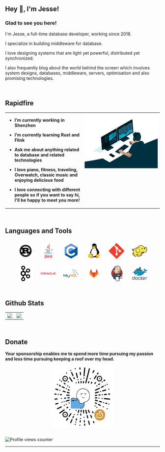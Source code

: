 ## Hey 👋, I'm Jesse!  

### Glad to see you here!  
I'm Jesse, a full-time database developer, working since 2018.

I specialize in building middleware for database. 

I love designing systems that are light yet powerful, distributed yet synchronized. 

I also frequently blog about the world behind the screen which involves system designs, databases, middleware, servers, optimisation and also promising technologies.  
  
<br/>  

## Rapidfire  
<table><tr><td valign="top" width="50%">

- **I’m currently working in Shenzhen** <!--Institute of Computing Sciences**-->  
  

- **I’m currently learning Rust and Flink**  
  

- **Ask me about anything related to database and related technologies**  
  
  
- **I love piano, fitness, traveling, Overwatch, classic music and enjoying delicious food**  


- **I love connecting with different people so if you want to say hi, I'll be happy to meet you more!**  
  

</td><td valign="top" width="50%">

<div align="center">
<img src="https://github.com/JesseAtSZ/JesseAtSZ.github.io/blob/main/img/site/code.gif?raw=true" align="center" style="width: 100%" />
</div>  


</td></tr></table>  

<br/>  


## Languages and Tools  
<div align="center">  
<img style="margin: 10px" src="https://raw.githubusercontent.com/JesseAtSZ/JesseAtSZ.github.io/725b02bcb21d7592f21c1d03f8789324adb1438f/img/icon/rust-plain.svg" alt="Rust" height="50" />  
<img style="margin: 10px" src="https://raw.githubusercontent.com/JesseAtSZ/JesseAtSZ.github.io/725b02bcb21d7592f21c1d03f8789324adb1438f/img/icon/java-original-wordmark.svg" alt="Java" height="50" />  
<img style="margin: 10px" src="https://raw.githubusercontent.com/JesseAtSZ/JesseAtSZ.github.io/725b02bcb21d7592f21c1d03f8789324adb1438f/img/icon/c-original.svg" alt="C" height="50" />  
<img style="margin: 10px" src="https://raw.githubusercontent.com/JesseAtSZ/JesseAtSZ.github.io/725b02bcb21d7592f21c1d03f8789324adb1438f/img/icon/linux-original.svg" alt="Linux" height="50" />  
<img style="margin: 10px" src="https://raw.githubusercontent.com/JesseAtSZ/JesseAtSZ.github.io/725b02bcb21d7592f21c1d03f8789324adb1438f/img/icon/git-scm-icon.svg" alt="Git" height="50" />  
<img style="margin: 10px" src="https://raw.githubusercontent.com/JesseAtSZ/JesseAtSZ.github.io/725b02bcb21d7592f21c1d03f8789324adb1438f/img/icon/apache_hadoop-icon.svg" alt="Hadoop" height="50" />  
<img style="margin: 10px" src="https://raw.githubusercontent.com/JesseAtSZ/JesseAtSZ.github.io/725b02bcb21d7592f21c1d03f8789324adb1438f/img/icon/apache_kafka-icon.svg" alt="Kafka" height="50" />  
<img style="margin: 10px" src="https://raw.githubusercontent.com/JesseAtSZ/JesseAtSZ.github.io/725b02bcb21d7592f21c1d03f8789324adb1438f/img/icon/oracle-original.svg" alt="Oracle" height="50" />  
<img style="margin: 10px" src="https://raw.githubusercontent.com/JesseAtSZ/JesseAtSZ.github.io/725b02bcb21d7592f21c1d03f8789324adb1438f/img/icon/mysql-original-wordmark.svg" alt="MySQL" height="50" />  
<img style="margin: 10px" src="https://raw.githubusercontent.com/JesseAtSZ/JesseAtSZ.github.io/725b02bcb21d7592f21c1d03f8789324adb1438f/img/icon/gitlab.svg" alt="GitLab" height="50" />  
<img style="margin: 10px" src="https://raw.githubusercontent.com/JesseAtSZ/JesseAtSZ.github.io/725b02bcb21d7592f21c1d03f8789324adb1438f/img/icon/jenkins-icon.svg" alt="Jenkins" height="50" />  
<img style="margin: 10px" src="https://raw.githubusercontent.com/JesseAtSZ/JesseAtSZ.github.io/725b02bcb21d7592f21c1d03f8789324adb1438f/img/icon/docker-original-wordmark.svg" alt="Docker" height="50" />  
</div>  

<br/>  


## Github Stats  
<table><tr><td valign="top" width="50%">

<img src="https://github-readme-stats.vercel.app/api?username=JesseAtSZ&show_icons=true&count_private=true&hide_border=true&include_all_commits=true" align="left" style="width: 100%" />

</td><td valign="top" width="50%">

<img src="https://github-readme-stats.vercel.app/api/top-langs/?username=JesseAtSZ&hide_border=true&layout=compact" align="left" style="width: 100%" />

</td></tr></table>  

<br/>  

<div>  

## Donate  
**Your sponsorship enables me to spend more time pursuing my passion and less time pursuing keeping a roof over my head.**
  

<div align="center">
<img src="https://github.com/JesseAtSZ/JesseAtSZ.github.io/blob/main/img/site/reward_qrcode.png?raw=true" align="center" height="200" width="200" />
</div>  

<br />

![Profile views counter](https://komarev.com/ghpvc/?username=JesseAtSZ&&style=flat-square)  
  
----
<!--Generated using <a href="https://profilinator.rishav.dev/" target="_blank">Github Profilinator</a>-->
